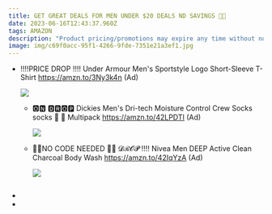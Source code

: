 ```yaml
---
title: GET GREAT DEALS FOR MEN UNDER $20 DEALS ND SAVINGS 💸💸
date: 2023-06-16T12:43:37.960Z
tags: AMAZON
description: "Product pricing/promotions may expire any time without notice. "
image: img/c69f0acc-95f1-4266-9fde-7351e21a3ef1.jpg
---
```

* ‼️‼️PRICE DROP ‼️‼️
  Under Armour Men's Sportstyle Logo Short-Sleeve T-Shirt
  https://amzn.to/3Ny3k4n (Ad)<!--StartFragment-->

  ![](https://m.media-amazon.com/images/I/715rxYtGhGL._AC_SL1500_.jpg)

  * 🅾🅽 🅳🆁🅾🅿
    Dickies Men's Dri-tech Moisture Control Crew Socks socks 🧦 🧦 Multipack
    https://amzn.to/42LPDTI (Ad)<!--StartFragment-->

    ![](https://m.media-amazon.com/images/I/A1anOWw13iL._AC_UL1500_.jpg)

    <!--EndFragment-->
  * 🚫🚫NO CODE NEEDED 🚫🚫
    𝓓ℛ𝓞𝓟 ‼️‼️
    Nivea Men DEEP Active Clean Charcoal Body Wash
    https://amzn.to/42IqYzA (Ad)<!--StartFragment-->

    ![](https://m.media-amazon.com/images/I/81APIMD5vML._SL1500_.jpg)

    <!--EndFragment-->

  ![]()
*
*